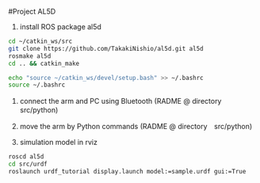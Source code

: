 #Project AL5D  
1. install ROS package al5d  
```bash
cd ~/catkin_ws/src
git clone https://github.com/TakakiNishio/al5d.git al5d
rosmake al5d
cd .. && catkin_make
```
```bash
echo "source ~/catkin_ws/devel/setup.bash" >> ~/.bashrc
source ~/.bashrc
```

1. connect the arm and PC using Bluetooth (RADME @ directory　src/python)    

2. move the arm by Python commands (RADME @ directory　src/python)    

4. simulation model in rviz    
```bash
roscd al5d
cd src/urdf
roslaunch urdf_tutorial display.launch model:=sample.urdf gui:=True
```

